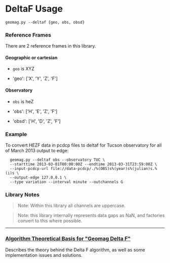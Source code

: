 # DeltaF Usage #

`geomag.py --deltaf {geo, obs, obsd}`

### Reference Frames ###

There are 2 reference frames in this library.

#### Geographic or cartesian ####

 - `geo` is XYZ

 - 'geo':  ['X', 'Y', 'Z', 'F']

#### Observatory ####

 - `obs` is heZ

 - 'obs':  ['H', 'E', 'Z', 'F']
 - 'obsd': ['H', 'D', 'Z', 'F']

### Example ###

To convert HEZF data in pcdcp files to deltaf for Tucson observatory for all of
March 2013 output to edge:

      geomag.py --deltaf obs --observatory TUC \
      --starttime 2013-03-01T00:00:00Z --endtime 2013-03-31T23:59:00Z \
      --input-pcdcp-url file://data-pcdcp/./%(OBS)s%(year)s%(julian)s.%(i)s \
      --output-edge 127.0.0.1 \
      --type variation --interval minute --outchannels G

### Library Notes ###

> Note: Within this library all channels are uppercase.

> Note: this library internally represents data gaps as NaN, and factories
> convert to this where possible.

---
### [Algorithm Theoretical Basis for "Geomag Delta F"](DeltaF.md) ###
Describes the theory behind the Delta F algorithm, as well as some
implementation issues and solutions.
